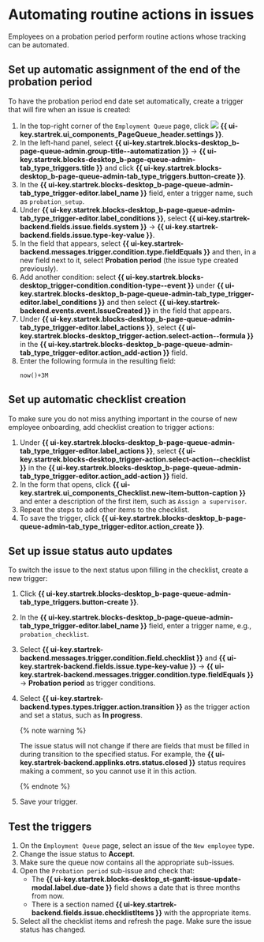 # Automating routine actions in issues

Employees on a probation period perform routine actions whose tracking can be automated.

## Set up automatic assignment of the end of the probation period

To have the probation period end date set automatically, create a trigger that will fire when an issue is created:

1. In the top-right corner of the `Employment Queue` page, click ![](../_assets/tracker/svg/queue-settings.svg) **{{ ui-key.startrek.ui_components_PageQueue_header.settings }}**.
1. In the left-hand panel, select **{{ ui-key.startrek.blocks-desktop_b-page-queue-admin.group-title--automatization }}** → **{{ ui-key.startrek.blocks-desktop_b-page-queue-admin-tab_type_triggers.title }}** and click **{{ ui-key.startrek.blocks-desktop_b-page-queue-admin-tab_type_triggers.button-create }}**.
1. In the **{{ ui-key.startrek.blocks-desktop_b-page-queue-admin-tab_type_trigger-editor.label_name }}** field, enter a trigger name, such as `probation_setup`.
1. Under **{{ ui-key.startrek.blocks-desktop_b-page-queue-admin-tab_type_trigger-editor.label_conditions }}**, select **{{ ui-key.startrek-backend.fields.issue.fields.system }}** → **{{ ui-key.startrek-backend.fields.issue.type-key-value }}**.
1. In the field that appears, select **{{ ui-key.startrek-backend.messages.trigger.condition.type.fieldEquals }}** and then, in a new field next to it, select **Probation period** (the issue type created previously).
1. Add another condition: select **{{ ui-key.startrek.blocks-desktop_trigger-condition.condition-type--event }}** under **{{ ui-key.startrek.blocks-desktop_b-page-queue-admin-tab_type_trigger-editor.label_conditions }}** and then select **{{ ui-key.startrek-backend.events.event.IssueCreated }}** in the field that appears.
1. Under **{{ ui-key.startrek.blocks-desktop_b-page-queue-admin-tab_type_trigger-editor.label_actions }}**, select **{{ ui-key.startrek.blocks-desktop_trigger-action.select-action--formula }}** in the **{{ ui-key.startrek.blocks-desktop_b-page-queue-admin-tab_type_trigger-editor.action_add-action }}** field.
1. Enter the following formula in the resulting field:
   ```
   now()+3M
   ```

## Set up automatic checklist creation

To make sure you do not miss anything important in the course of new employee onboarding, add checklist creation to trigger actions:

1. Under **{{ ui-key.startrek.blocks-desktop_b-page-queue-admin-tab_type_trigger-editor.label_actions }}**, select **{{ ui-key.startrek.blocks-desktop_trigger-action.select-action--checklist }}** in the **{{ ui-key.startrek.blocks-desktop_b-page-queue-admin-tab_type_trigger-editor.action_add-action }}** field.
1. In the form that opens, click **{{ ui-key.startrek.ui_components_Checklist.new-item-button-caption }}** and enter a description of the first item, such as `Assign a supervisor`.
1. Repeat the steps to add other items to the checklist.
1. To save the trigger, click **{{ ui-key.startrek.blocks-desktop_b-page-queue-admin-tab_type_trigger-editor.action_create }}**.

## Set up issue status auto updates

To switch the issue to the next status upon filling in the checklist, create a new trigger:

1. Click **{{ ui-key.startrek.blocks-desktop_b-page-queue-admin-tab_type_triggers.button-create }}**.
1. In the **{{ ui-key.startrek.blocks-desktop_b-page-queue-admin-tab_type_trigger-editor.label_name }}** field, enter a trigger name, e.g., `probation_checklist`.
1. Select **{{ ui-key.startrek-backend.messages.trigger.condition.field.checklist }}** and **{{ ui-key.startrek-backend.fields.issue.type-key-value }}** → **{{ ui-key.startrek-backend.messages.trigger.condition.type.fieldEquals }}** → **Probation period** as trigger conditions.
1. Select **{{ ui-key.startrek-backend.types.types.trigger.action.transition }}** as the trigger action and set a status, such as **In progress**.

   {% note warning %}

   The issue status will not change if there are fields that must be filled in during transition to the specified status.
   For example, the **{{ ui-key.startrek-backend.applinks.otrs.status.closed }}** status requires making a comment, so you cannot use it in this action.

   {% endnote %}

1. Save your trigger.

## Test the triggers

1. On the `Employment Queue` page, select an issue of the `New employee` type.
1. Change the issue status to **Accept**.
1. Make sure the queue now contains all the appropriate sub-issues.
1. Open the `Probation period` sub-issue and check that:
   * The **{{ ui-key.startrek.blocks-desktop_st-gantt-issue-update-modal.label.due-date }}** field shows a date that is three months from now.
   * There is a section named **{{ ui-key.startrek-backend.fields.issue.checklistItems }}** with the appropriate items.
1. Select all the checklist items and refresh the page. Make sure the issue status has changed.

